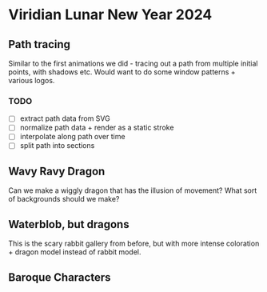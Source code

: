 # Viridian Lunar New Year 2024

## Path tracing

Similar to the first animations we did - tracing out a path from multiple
initial points, with shadows etc. Would want to do some window patterns +
various logos.

### TODO

* [ ] extract path data from SVG
* [ ] normalize path data + render as a static stroke
* [ ] interpolate along path over time
* [ ] split path into sections

## Wavy Ravy Dragon

Can we make a wiggly dragon that has the illusion of movement? What sort of
backgrounds should we make?

## Waterblob, but dragons

This is the scary rabbit gallery from before, but with more intense coloration + dragon model instead of rabbit model.

## Baroque Characters